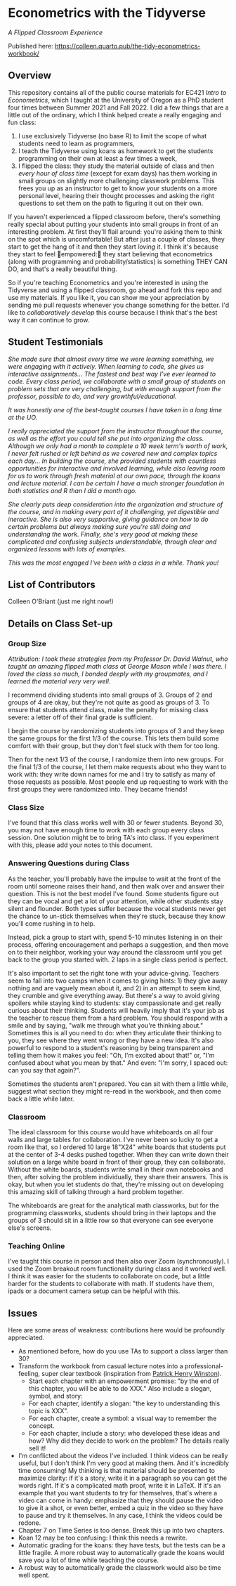 # Econometrics with the Tidyverse

*A Flipped Classroom Experience*

Published here: https://colleen.quarto.pub/the-tidy-econometrics-workbook/

## Overview

This repository contains all of the public course materials for EC421 *Intro to Econometrics*, which I taught at the University of Oregon as a PhD student four times between Summer 2021 and Fall 2022. I did a few things that are a little out of the ordinary, which I think helped create a really engaging and fun class:

1. I use exclusively Tidyverse (no base R) to limit the scope of what students need to learn as programmers, 
2. I teach the Tidyverse using koans as homework to get the students programming on their own at least a few times a week,
3. I flipped the class: they study the material outside of class and then *every hour of class time* (except for exam days) has them working in small groups on slightly more challenging classwork problems. This frees you up as an instructor to get to know your students on a more personal level, hearing their thought processes and asking the right questions to set them on the path to figuring it out on their own.

If you haven't experienced a flipped classroom before, there's something really special about putting your students into small groups in front of an interesting problem. At first they'll flail around: you're asking them to think on the spot which is uncomfortable! But after just a couple of classes, they start to get the hang of it and then they start *loving* it. I think it's because they start to feel 🌟empowered:🌟 they start believing that econometrics (along with programming and probability/statistics) is something THEY CAN DO, and that's a really beautiful thing.

So if you're teaching Econometrics and you're interested in using the Tidyverse and using a flipped classroom, go ahead and fork this repo and use my materials. If you like it, you can show me your appreciation by sending me pull requests whenever you change something for the better. I'd like to *collaboratively develop* this course because I think that's the best way it can continue to grow.

## Student Testimonials

*She made sure that almost every time we were learning something, we were engaging with it actively. When learning to code, she gives us interactive assignments... The fastest and best way I've ever learned to code. Every class period, we collaborate with a small group of students on problem sets that are very challenging, but with enough support from the professor, possible to do, and very growthful/educational.*

*It was honestly one of the best-taught courses I have taken in a long time at the UO.*

*I really appreciated the support from the instructor throughout the course, as well as the effort you could tell she put into organizing the class. Although we only had a month to complete a 10 week term's worth of work, I never felt rushed or left behind as we covered new and complex topics each day... In building the course, she provided students with countless opportunities for interactive and involved learning, while also leaving room for us to work through fresh material at our own pace, through the koans and lecture material. I can be certain I have a much stronger foundation in both statistics and R than I did a month ago.*

*She clearly puts deep consideration into the organization and structure of the course, and in making every part of it challenging, yet digestible and ineractive. She is also very supportive, giving guidance on how to do certain problems but always making sure you're still doing and understanding the work. Finally, she's very good at making these complicated and confusing subjects understandable, through clear and organized lessons with lots of examples.*

*This was the most engaged I've been with a class in a while. Thank you!*

## List of Contributors

Colleen O'Briant (just me right now!)

## Details on Class Set-up

### Group Size

*Attribution: I took these strategies from my Professor Dr. David Walnut, who taught an amazing flipped math class at George Mason while I was there. I loved the class so much, I bonded deeply with my groupmates, and I learned the material very very well.*

I recommend dividing students into small groups of 3. Groups of 2 and groups of 4 are okay, but they're not quite as good as groups of 3. To ensure that students attend class, make the penalty for missing class severe: a letter off of their final grade is sufficient.

I begin the course by randomizing students into groups of 3 and they keep the same groups for the first 1/3 of the course. This lets them build some comfort with their group, but they don't feel stuck with them for too long.

Then for the next 1/3 of the course, I randomize them into new groups. For the final 1/3 of the course, I let them make requests about who they want to work with: they write down names for me and I try to satisfy as many of those requests as possible. Most people end up requesting to work with the first groups they were randomized into. They became friends!

### Class Size

I've found that this class works well with 30 or fewer students. Beyond 30, you may not have enough time to work with each group every class session. One solution might be to bring TA's into class. If you experiment with this, please add your notes to this document.

### Answering Questions during Class

As the teacher, you'll probably have the impulse to wait at the front of the room until someone raises their hand, and then walk over and answer their question. This is not the best model I've found. Some students figure out they can be vocal and get a lot of your attention, while other students stay silent and flounder. Both types suffer because the vocal students never get the chance to un-stick themselves when they're stuck, because they know you'll come rushing in to help.

Instead, pick a group to start with, spend 5-10 minutes listening in on their process, offering encouragement and perhaps a suggestion, and then move on to their neighbor, working your way around the classroom until you get back to the group you started with. 2 laps in a single class period is perfect. 

It's also important to set the right tone with your advice-giving. Teachers seem to fall into two camps when it comes to giving hints: 1) they give away nothing and are vaguely mean about it, and 2) in an attempt to seem kind, they crumble and give everything away. But there's a way to avoid giving spoilers while staying kind to students: stay compassionate and get really curious about their thinking. Students will heavily imply that it's your job as the teacher to rescue them from a hard problem. You should respond with a smile and by saying, "walk me through what you're thinking about." Sometimes this is all you need to do: when they articulate their thinking to you, they see where they went wrong or they have a new idea. It's also powerful to respond to a student's reasoning by being transparent and telling them how it makes you feel: "Oh, I'm excited about that!" or, "I'm confused about what you mean by that." And even: "I'm sorry, I spaced out: can you say that again?".

Sometimes the students aren't prepared. You can sit with them a little while, suggest what section they might re-read in the workbook, and then come back a little while later.

### Classroom

The ideal classroom for this course would have whiteboards on all four walls and large tables for collaboration. I've never been so lucky to get a room like that, so I ordered 10 large 18"X24" white boards that students put at the center of 3-4 desks pushed together. When they can write down their solution on a large white board in front of their group, they can collaborate. Without the white boards, students write small in their own notebooks and then, after solving the problem individually, they share their answers. This is okay, but when you let students do that, they're missing out on developing this amazing skill of talking through a hard problem together.

The whiteboards are great for the analytical math classworks, but for the programming classworks, students should bring in their laptops and the groups of 3 should sit in a little row so that everyone can see everyone else's screens.

### Teaching Online

I've taught this course in person and then also over Zoom (synchronously). I used the Zoom breakout room functionality during class and it worked well. I think it was easier for the students to collaborate on code, but a little harder for the students to collaborate with math. If students have them, ipads or a document camera setup can be helpful with this.

## Issues

Here are some areas of weakness: contributions here would be profoundly appreciated.

- As mentioned before, how do you use TAs to support a class larger than 30?
- Transform the workbook from casual lecture notes into a professional-feeling, super clear textbook (inspiration from [Patrick Henry Winston](https://www.youtube.com/watch?v=Unzc731iCUY)). 
  - Start each chapter with an empowerment promise: "by the end of this chapter, you will be able to do XXX." Also include a slogan, symbol, and story:
  - For each chapter, identify a slogan: "the key to understanding this topic is XXX".
  - For each chapter, create a symbol: a visual way to remember the concept.
  - For each chapter, include a story: who developed these ideas and how? Why did they decide to work on the problem? The details really sell it!
- I'm conflicted about the videos I've included. I think videos can be really useful, but I don't think I'm very good at making them. And it's incredibly time consuming! My thinking is that material should be presented to maximize clarity: if it's a story, write it in a paragraph so you can get the words right. If it's a complicated math proof, write it in LaTeX. If it's an example that you want students to try for themselves, that's where a video can come in handy: emphasize that they should pause the video to give it a shot, or even better, embed a quiz in the video so they have to pause and try it themselves. In any case, I think the videos could be redone.
- Chapter 7 on Time Series is too dense. Break this up into two chapters.
- Koan 12 may be too confusing: I think this needs a rewrite.
- Automatic grading for the koans: they have tests, but the tests can be a little fragile. A more robust way to automatically grade the koans would save you a lot of time while teaching the course.
- A robust way to automatically grade the classwork would also be time well spent.
